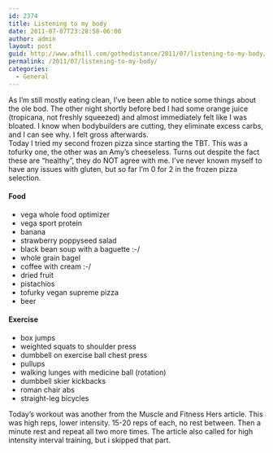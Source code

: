 ```yaml
---
id: 2374
title: Listening to my body
date: 2011-07-07T23:28:58-06:00
author: admin
layout: post
guid: http://www.afhill.com/gothedistance/2011/07/listening-to-my-body/
permalink: /2011/07/listening-to-my-body/
categories:
  - General
---
```

As I&#8217;m still mostly eating clean, I&#8217;ve been able to notice some things about the ole bod. The other night shortly before bed I had some orange juice (tropicana, not freshly squeezed) and almost immediately felt like I was bloated. I know when bodybuilders are cutting, they eliminate excess carbs, and I can see why. I felt gross afterwards.  
Today I tried my second frozen pizza since starting the TBT. This was a tofurky one, the other was an Amy&#8217;s cheeseless. Turns out despite the fact these are &#8220;healthy&#8221;, they do NOT agree with me. I&#8217;ve never known myself to have any issues with gluten, but so far I&#8217;m 0 for 2 in the frozen pizza selection. 

#### Food

  * vega whole food optimizer
  * vega sport protein
  * banana
  * strawberry poppyseed salad
  * black bean soup with a baguette :-/
  * whole grain bagel
  * coffee with cream :-/
  * dried fruit
  * pistachios
  * tofurky vegan supreme pizza
  * beer

#### Exercise

  * box jumps
  * weighted squats to shoulder press
  * dumbbell on exercise ball chest press
  * pullups
  * walking lunges with medicine ball (rotation)
  * dumbbell skier kickbacks
  * roman chair abs
  * straight-leg bicycles

Today&#8217;s workout was another from the Muscle and Fitness Hers article. This was high reps, lower intensity. 15-20 reps of each, no rest between. Then a minute rest and repeat all two more times. The article also called for high intensity interval training, but i skipped that part.